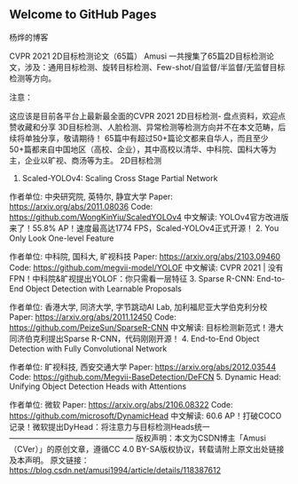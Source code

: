 ## Welcome to GitHub Pages

杨烨的博客

CVPR 2021 2D目标检测论文（65篇）
Amusi 一共搜集了65篇2D目标检测论文，涉及：通用目标检测、旋转目标检测、Few-shot/自监督/半监督/无监督目标检测等方向。

注意：

这应该是目前各平台上最新最全面的CVPR 2021 2D目标检测- 盘点资料，欢迎点赞收藏和分享
3D目标检测、人脸检测、异常检测等检测方向并不在本文范畴，后续将单独分享，敬请期待！
65篇中有超过50+篇论文都来自华人，而且至少50+篇都来自中国地区（高校、企业），其中高校以清华、中科院、国科大等为主，企业以旷视、商汤等为主。
2D目标检测
1. Scaled-YOLOv4: Scaling Cross Stage Partial Network

作者单位: 中央研究院, 英特尔, 静宜大学
Paper: https://arxiv.org/abs/2011.08036
Code: https://github.com/WongKinYiu/ScaledYOLOv4
中文解读: YOLOv4官方改进版来了！55.8% AP！速度最高达1774 FPS，Scaled-YOLOv4正式开源！
2. You Only Look One-level Feature

作者单位: 中科院, 国科大, 旷视科技
Paper: https://arxiv.org/abs/2103.09460
Code: https://github.com/megvii-model/YOLOF
中文解读: CVPR 2021 | 没有FPN！中科院&旷视提出YOLOF：你只需看一层特征
3. Sparse R-CNN: End-to-End Object Detection with Learnable Proposals

作者单位: 香港大学, 同济大学, 字节跳动AI Lab, 加利福尼亚大学伯克利分校
Paper: https://arxiv.org/abs/2011.12450
Code: https://github.com/PeizeSun/SparseR-CNN
中文解读: 目标检测新范式！港大同济伯克利提出Sparse R-CNN，代码刚刚开源！
4. End-to-End Object Detection with Fully Convolutional Network

作者单位: 旷视科技, 西安交通大学
Paper: https://arxiv.org/abs/2012.03544
Code: https://github.com/Megvii-BaseDetection/DeFCN
5. Dynamic Head: Unifying Object Detection Heads with Attentions

作者单位: 微软
Paper: https://arxiv.org/abs/2106.08322
Code: https://github.com/microsoft/DynamicHead
中文解读: 60.6 AP！打破COCO记录！微软提出DyHead：将注意力与目标检测Heads统一
————————————————
版权声明：本文为CSDN博主「Amusi（CVer）」的原创文章，遵循CC 4.0 BY-SA版权协议，转载请附上原文出处链接及本声明。
原文链接：https://blog.csdn.net/amusi1994/article/details/118387612
